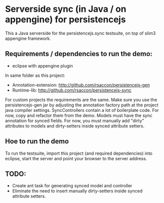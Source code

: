 Serverside sync (in Java / on appengine) for persistencejs
==========================================================

This a Java serverside for the persistencejs.sync testsuite, on top of slim3 appengine framework.

Requirements / dependencies to run the demo: 
--------------------------------------------
* eclipse with appengine plugin

In same folder as this project:

* Annotation-extension:  http://github.com/rsaccon/persistencejs-gen
* Runtime-lib: http://github.com/rsaccon/persistencejs-sync

For custom projects the requirements are the same. Make sure you use the persistencejs-gen jar by adjusting the annotation factory path at the project java compiler settings.
SyncControllers contain a lot of boilerplate code. For now, copy and refactor them from the demo.
Models must have the sync annotation for synced fields. For now, you must manually add "dirty" attributes to models and dirty-setters inside synced attribute setters.

Hoe to run the demo
-------------------
To run the testsuite, import this project (and required dependencies) into eclipse, start the server 
and point your browser to the server address.

TODO:
-----
* Create ant task for generating synced model and controller
* Eliminate the need to insert manually dirty-setters inside synced attribute setters.

